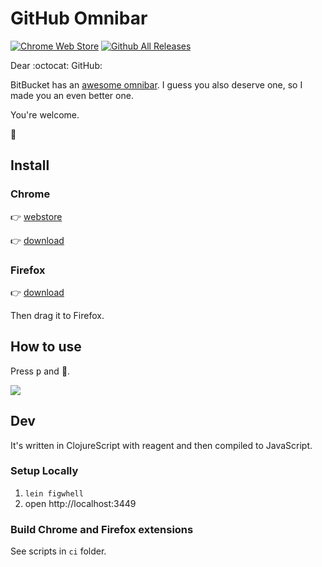 # GitHub Omnibar

[![Chrome Web Store](https://img.shields.io/chrome-web-store/d/njccjmmakcbdpnlbodllfgiloenfpocb.svg?maxAge=2592000)]()
[![Github All Releases](https://img.shields.io/github/downloads/jcouyang/gh-omnibar/total.svg?maxAge=2592000)]()

Dear :octocat: GitHub:

BitBucket has an [awesome omnibar](https://developer.atlassian.com/blog/2016/02/6-secret-bitbucket-features/?categories=git#omnibar). I guess you also deserve one, so I made you an even better one.

You're welcome.

🍻

## Install

### Chrome
 👉 [webstore](https://chrome.google.com/webstore/detail/github-omnibar/njccjmmakcbdpnlbodllfgiloenfpocb?utm_source=chrome-ntp-icon)

 👉 [download](https://github.com/jcouyang/gh-omnibar/releases/download/v0.1.2/chrome.crx)

### Firefox
 👉 [download](https://github.com/jcouyang/gh-omnibar/releases/download/v0.1.2/github_omnibar-0.1.2-fx.xpi)

 Then drag it to Firefox.

## How to use
Press <kbd>p</kbd> and 🎉.

![](https://www.evernote.com/l/ABcsG--4RF9MgbcJanT6Vb9l_8LRfDILYMUB/image.png)

## Dev
It's written in ClojureScript with reagent and then compiled to JavaScript.

### Setup Locally

1. `lein figwhell`
2. open http://localhost:3449

### Build Chrome and Firefox extensions

See scripts in `ci` folder.

